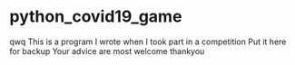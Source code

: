 # python_covid19_game
qwq
This is a program I wrote when I took part in a competition
Put it here for backup
Your advice are most welcome
thankyou
